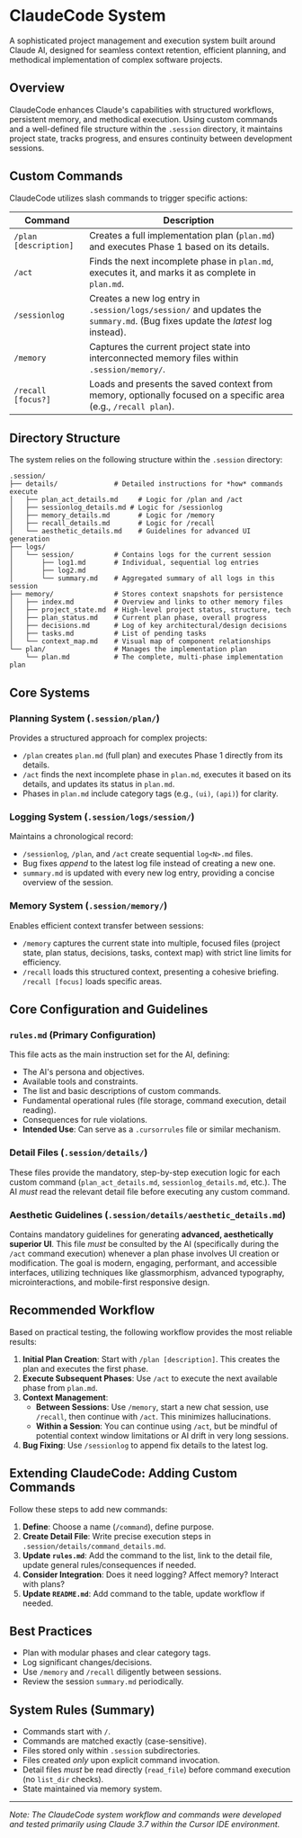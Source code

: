 # ClaudeCode System

A sophisticated project management and execution system built around Claude AI, designed for seamless context retention, efficient planning, and methodical implementation of complex software projects.

## Overview

ClaudeCode enhances Claude's capabilities with structured workflows, persistent memory, and methodical execution. Using custom commands and a well-defined file structure within the `.session` directory, it maintains project state, tracks progress, and ensures continuity between development sessions.

## Custom Commands

ClaudeCode utilizes slash commands to trigger specific actions:

| Command | Description |
|---------|-------------|
| `/plan [description]` | Creates a full implementation plan (`plan.md`) and executes Phase 1 based on its details. |
| `/act` | Finds the next incomplete phase in `plan.md`, executes it, and marks it as complete in `plan.md`. |
| `/sessionlog` | Creates a new log entry in `.session/logs/session/` and updates the `summary.md`. (Bug fixes update the *latest* log instead). |
| `/memory` | Captures the current project state into interconnected memory files within `.session/memory/`. |
| `/recall [focus?]` | Loads and presents the saved context from memory, optionally focused on a specific area (e.g., `/recall plan`). |

## Directory Structure

The system relies on the following structure within the `.session` directory:

```
.session/
├── details/              # Detailed instructions for *how* commands execute
│   ├── plan_act_details.md     # Logic for /plan and /act
│   ├── sessionlog_details.md # Logic for /sessionlog
│   ├── memory_details.md       # Logic for /memory
│   ├── recall_details.md       # Logic for /recall
│   └── aesthetic_details.md    # Guidelines for advanced UI generation
├── logs/
│   └── session/          # Contains logs for the current session
│       ├── log1.md       # Individual, sequential log entries
│       ├── log2.md
│       └── summary.md    # Aggregated summary of all logs in this session
├── memory/               # Stores context snapshots for persistence
│   ├── index.md          # Overview and links to other memory files
│   ├── project_state.md  # High-level project status, structure, tech
│   ├── plan_status.md    # Current plan phase, overall progress
│   ├── decisions.md      # Log of key architectural/design decisions
│   ├── tasks.md          # List of pending tasks
│   └── context_map.md    # Visual map of component relationships
└── plan/                 # Manages the implementation plan
    └── plan.md           # The complete, multi-phase implementation plan
```

## Core Systems

### Planning System (`.session/plan/`)
Provides a structured approach for complex projects:
*   `/plan` creates `plan.md` (full plan) and executes Phase 1 directly from its details.
*   `/act` finds the next incomplete phase in `plan.md`, executes it based on its details, and updates its status in `plan.md`.
*   Phases in `plan.md` include category tags (e.g., `(ui)`, `(api)`) for clarity.

### Logging System (`.session/logs/session/`)
Maintains a chronological record:
*   `/sessionlog`, `/plan`, and `/act` create sequential `log<N>.md` files.
*   Bug fixes *append* to the latest log file instead of creating a new one.
*   `summary.md` is updated with every new log entry, providing a concise overview of the session.

### Memory System (`.session/memory/`)
Enables efficient context transfer between sessions:
*   `/memory` captures the current state into multiple, focused files (project state, plan status, decisions, tasks, context map) with strict line limits for efficiency.
*   `/recall` loads this structured context, presenting a cohesive briefing. `/recall [focus]` loads specific areas.

## Core Configuration and Guidelines

### `rules.md` (Primary Configuration)
This file acts as the main instruction set for the AI, defining:
*   The AI's persona and objectives.
*   Available tools and constraints.
*   The list and basic descriptions of custom commands.
*   Fundamental operational rules (file storage, command execution, detail reading).
*   Consequences for rule violations.
*   **Intended Use**: Can serve as a `.cursorrules` file or similar mechanism.

### Detail Files (`.session/details/`)
These files provide the mandatory, step-by-step execution logic for each custom command (`plan_act_details.md`, `sessionlog_details.md`, etc.). The AI *must* read the relevant detail file before executing any custom command.

### Aesthetic Guidelines (`.session/details/aesthetic_details.md`)
Contains mandatory guidelines for generating **advanced, aesthetically superior UI**. This file *must* be consulted by the AI (specifically during the `/act` command execution) whenever a plan phase involves UI creation or modification. The goal is modern, engaging, performant, and accessible interfaces, utilizing techniques like glassmorphism, advanced typography, microinteractions, and mobile-first responsive design.

## Recommended Workflow

Based on practical testing, the following workflow provides the most reliable results:

1.  **Initial Plan Creation**: Start with `/plan [description]`. This creates the plan and executes the first phase.
2.  **Execute Subsequent Phases**: Use `/act` to execute the next available phase from `plan.md`.
3.  **Context Management**:
    *   **Between Sessions**: Use `/memory`, start a new chat session, use `/recall`, then continue with `/act`. This minimizes hallucinations.
    *   **Within a Session**: You can continue using `/act`, but be mindful of potential context window limitations or AI drift in very long sessions.
4.  **Bug Fixing**: Use `/sessionlog` to append fix details to the latest log.

## Extending ClaudeCode: Adding Custom Commands

Follow these steps to add new commands:
1.  **Define**: Choose a name (`/command`), define purpose.
2.  **Create Detail File**: Write precise execution steps in `.session/details/command_details.md`.
3.  **Update `rules.md`**: Add the command to the list, link to the detail file, update general rules/consequences if needed.
4.  **Consider Integration**: Does it need logging? Affect memory? Interact with plans?
5.  **Update `README.md`**: Add command to the table, update workflow if needed.

## Best Practices

- Plan with modular phases and clear category tags.
- Log significant changes/decisions.
- Use `/memory` and `/recall` diligently between sessions.
- Review the session `summary.md` periodically.

## System Rules (Summary)
- Commands start with `/`.
- Commands are matched exactly (case-sensitive).
- Files stored only within `.session` subdirectories.
- Files created *only* upon explicit command invocation.
- Detail files *must* be read directly (`read_file`) before command execution (no `list_dir` checks).
- State maintained via memory system. 

---
*Note: The ClaudeCode system workflow and commands were developed and tested primarily using Claude 3.7 within the Cursor IDE environment.* 